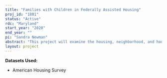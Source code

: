 ```yaml
---
title: "Families with Children in Federally Assisted Housing"
proj_id: "1881"
status: "Active"
rdc: "Maryland"
start_year: "2020"
end_year: ""
pi: "Sandra Newman"
abstract: "This project will examine the housing, neighborhood, and housing market conditions of families with children living in federally assisted housing compared with similar families with children who do not receive housing assistance. Analysis will include difference in means across major subgroups (e.g., family size, income), and multivariate analysis predicting housing, neighborhood, and market characteristics of the assisted and unassisted samples separately to test whether there are differences in predictors of these outcomes. We will also test models that pool the assisted and unassisted groups to observe whether living in assisted housing has a large and significant effect on housing, neighborhood, and housing market outcomes."
layout: project
---
```


**Datasets Used:**

  - American Housing Survey 

